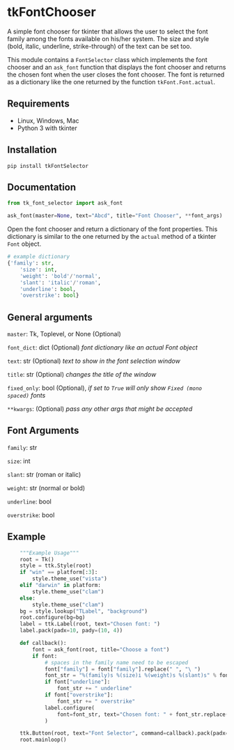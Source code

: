 # tkFontChooser

A simple font chooser for tkinter that allows the user to select the font
family among the fonts available on his/her system. The size and style
(bold, italic, underline, strike-through) of the text can be set too.

This module contains a `FontSelector` class which implements the font
chooser and an `ask_font` function that displays the font chooser and
returns the chosen font when the user closes the font chooser. The font
is returned as a dictionary like the one returned by the function
`tkFont.Font.actual`.

## Requirements

- Linux, Windows, Mac
- Python 3 with tkinter

## Installation

`pip install tkFontSelector`

## Documentation

```python
from tk_font_selector import ask_font

ask_font(master=None, text="Abcd", title="Font Chooser", **font_args)
```

Open the font chooser and return a dictionary of the font properties. This
dictionary is similar to the one returned by the `actual` method of a tkinter
`Font` object.

```python
# example dictionary
{'family': str,
    'size': int,
    'weight': 'bold'/'normal',
    'slant': 'italic'/'roman',
    'underline': bool,
    'overstrike': bool}
```

## General arguments

`master`: Tk, Toplevel, or None (Optional)

`font_dict`: dict (Optional) _font dictionary like an actual Font object_

`text`: str (Optional) _text to show in the font selection window_

`title`: str (Optional) _changes the title of the window_

`fixed_only`: bool (Optional), _if set to `True` will only show `Fixed (mono spaced)` fonts_

`**kwargs`: (Optional) _pass any other args that might be accepted_

## Font Arguments

`family`: str

`size`: int

`slant`: str (roman or italic)

`weight`: str (normal or bold)

`underline`: bool

`overstrike`: bool

## Example

```python
    """Example Usage"""
    root = Tk()
    style = ttk.Style(root)
    if "win" == platform[:3]:
        style.theme_use("vista")
    elif "darwin" in platform:
        style.theme_use("clam")
    else:
        style.theme_use("clam")
    bg = style.lookup("TLabel", "background")
    root.configure(bg=bg)
    label = ttk.Label(root, text="Chosen font: ")
    label.pack(padx=10, pady=(10, 4))

    def callback():
        font = ask_font(root, title="Choose a font")
        if font:
            # spaces in the family name need to be escaped
            font["family"] = font["family"].replace(" ", "\ ")
            font_str = "%(family)s %(size)i %(weight)s %(slant)s" % font
            if font["underline"]:
                font_str += " underline"
            if font["overstrike"]:
                font_str += " overstrike"
            label.configure(
                font=font_str, text="Chosen font: " + font_str.replace("\ ", " ")
            )

    ttk.Button(root, text="Font Selector", command=callback).pack(padx=10, pady=(4, 10))
    root.mainloop()
```
